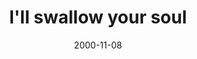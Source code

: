 ---
layout: base.njk
title : 'I&#39;ll swallow your soul' 
view_title : 'I&#39;ll swallow your soul' 
year : '2000' 
date : '2000-11-08' 
img_file : '/drawing/swallowsoul.png' 
html_file : 'swallowsoul' 
next_html : 'up.html' 
year_order : '577' 
permalink : "title/{{html_file}}.html"
---